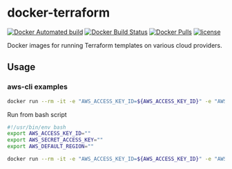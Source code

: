 # docker-terraform

[![Docker Automated build](https://img.shields.io/docker/cloud/automated/tinslice/terraform.svg?style=flat)](https://hub.docker.com/r/tinslice/terraform/builds)
[![Docker Build Status](https://img.shields.io/docker/cloud/build/tinslice/terraform.svg?style=flat)](https://hub.docker.com/r/tinslice/terraform/builds)
[![Docker Pulls](https://img.shields.io/docker/pulls/tinslice/terraform.svg?style=flat)](https://hub.docker.com/r/tinslice/terraform/)
[![license](https://img.shields.io/github/license/tinslice/docker-terraform.svg)](https://github.com/tinslice/docker-terraform)

Docker images for running Terraform templates on various cloud providers.

## Usage

### aws-cli examples

```bash
docker run --rm -it -e "AWS_ACCESS_KEY_ID=${AWS_ACCESS_KEY_ID}" -e "AWS_SECRET_ACCESS_KEY=${AWS_SECRET_ACCESS_KEY}" -e "AWS_DEFAULT_REGION=${AWS_DEFAULT_REGION}" tinslice/terraform:0.12.25-aws bash
```

Run from bash script

```bash
#!/usr/bin/env bash
export AWS_ACCESS_KEY_ID=""
export AWS_SECRET_ACCESS_KEY=""
export AWS_DEFAULT_REGION=""

docker run --rm -it -e "AWS_ACCESS_KEY_ID=${AWS_ACCESS_KEY_ID}" -e "AWS_SECRET_ACCESS_KEY=${AWS_SECRET_ACCESS_KEY}" -e "AWS_DEFAULT_REGION=${AWS_DEFAULT_REGION}" -v $PWD:/workspace tinslice/terraform:0.12.29-aws bash
```
